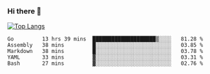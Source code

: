 ### Hi there 👋

<!--
**3Xpl0it3r/3Xpl0it3r** is a ✨ _special_ ✨ repository because its `README.md` (this file) appears on your GitHub profile.

Here are some ideas to get you started:

- 🔭 I’m currently working on ...
- 🌱 I’m currently learning ...
- 👯 I’m looking to collaborate on ...
- 🤔 I’m looking for help with ...
- 💬 Ask me about ...
- 📫 How to reach me: ...
- 😄 Pronouns: ...
- ⚡ Fun fact: ...
-->


[![Top Langs](https://github-readme-stats.vercel.app/api/top-langs/?username=3Xpl0it3r&layout=compact)](https://github.com/3Xpl0it3r/3Xpl0it3r)

<!--START_SECTION:waka-->
```text
Go         13 hrs 39 mins  ████████████████████▒░░░░   81.28 % 
Assembly   38 mins         █░░░░░░░░░░░░░░░░░░░░░░░░   03.85 % 
Markdown   38 mins         █░░░░░░░░░░░░░░░░░░░░░░░░   03.78 % 
YAML       33 mins         ▓░░░░░░░░░░░░░░░░░░░░░░░░   03.31 % 
Bash       27 mins         ▓░░░░░░░░░░░░░░░░░░░░░░░░   02.76 % 
```
<!--END_SECTION:waka-->
